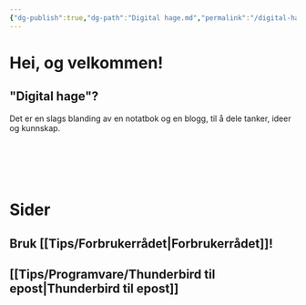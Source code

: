 ```yaml
---
{"dg-publish":true,"dg-path":"Digital hage.md","permalink":"/digital-hage/","tags":["gardenEntry"]}
---
```


# Hei, og velkommen!

## "Digital hage"?
Det er en slags blanding av en notatbok og en blogg, til å dele tanker, ideer og kunnskap.

<br><br>
---
# Sider
## Bruk [[Tips/Forbrukerrådet\|Forbrukerrådet]]!
## [[Tips/Programvare/Thunderbird til epost\|Thunderbird til epost]]
